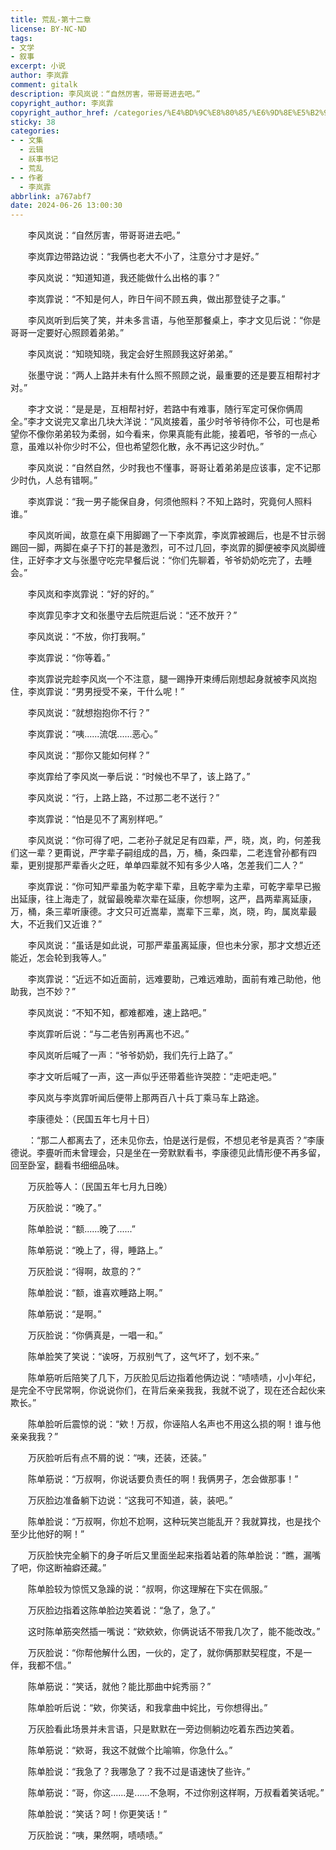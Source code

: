 ```yaml
---
title: 荒乱-第十二章
license: BY-NC-ND
tags:
- 文学
- 叙事
excerpt: 小说
author: 李岚霏
comment: gitalk
description: 李风岚说：“自然厉害，带哥哥进去吧。”
copyright_author: 李岚霏
copyright_author_href: /categories/%E4%BD%9C%E8%80%85/%E6%9D%8E%E5%B2%9A%E9%9C%8F/
sticky: 38
categories:
- - 文集
  - 云辑
  - 祅事书记
  - 荒乱
- - 作者
  - 李岚霏
abbrlink: a767abf7
date: 2024-06-26 13:00:30
---
```

&emsp;&emsp;李风岚说：“自然厉害，带哥哥进去吧。”

&emsp;&emsp;李岚霏边带路边说：“我俩也老大不小了，注意分寸才是好。”

&emsp;&emsp;李风岚说：“知道知道，我还能做什么出格的事？”

&emsp;&emsp;李岚霏说：“不知是何人，昨日午间不顾五典，做出那登徒子之事。”

&emsp;&emsp;李风岚听到后笑了笑，并未多言语，与他至那餐桌上，李才文见后说：“你是哥哥一定要好心照顾着弟弟。”

&emsp;&emsp;李风岚说：“知晓知晓，我定会好生照顾我这好弟弟。”

&emsp;&emsp;张墨守说：“两人上路并未有什么照不照顾之说，最重要的还是要互相帮衬才对。”

&emsp;&emsp;李才文说：“是是是，互相帮衬好，若路中有难事，随行军定可保你俩周全。”李才文说完又拿出几块大洋说：“风岚接着，虽少时爷爷待你不公，可也是希望你不像你弟弟较为柔弱，如今看来，你果真能有此能，接着吧，爷爷的一点心意，虽难以补你少时不公，但也希望怨化散，永不再记这少时仇。”

&emsp;&emsp;李风岚说：“自然自然，少时我也不懂事，哥哥让着弟弟是应该事，定不记那少时仇，人总有错啊。”

&emsp;&emsp;李岚霏说：“我一男子能保自身，何须他照料？不知上路时，究竟何人照料谁。”

&emsp;&emsp;李风岚听闻，故意在桌下用脚踢了一下李岚霏，李岚霏被踢后，也是不甘示弱踢回一脚，两脚在桌子下打的甚是激烈，可不过几回，李岚霏的脚便被李风岚脚缠住，正好李才文与张墨守吃完早餐后说：“你们先聊着，爷爷奶奶吃完了，去睡会。”

&emsp;&emsp;李风岚和李岚霏说：“好的好的。”

&emsp;&emsp;李岚霏见李才文和张墨守去后院逛后说：“还不放开？”

&emsp;&emsp;李风岚说：“不放，你打我啊。”

&emsp;&emsp;李岚霏说：“你等着。”

&emsp;&emsp;李岚霏说完趁李风岚一个不注意，腿一踢挣开束缚后刚想起身就被李风岚抱住，李岚霏说：“男男授受不亲，干什么呢！”

&emsp;&emsp;李风岚说：“就想抱抱你不行？”

&emsp;&emsp;李岚霏说：“咦......流氓......恶心。”

&emsp;&emsp;李风岚说：“那你又能如何样？”

&emsp;&emsp;李岚霏给了李风岚一拳后说：“时候也不早了，该上路了。”

&emsp;&emsp;李风岚说：“行，上路上路，不过那二老不送行？”

&emsp;&emsp;李岚霏说：“怕是见不了离别样吧。”

&emsp;&emsp;李风岚说：“你可得了吧，二老孙子就足足有四辈，严，晓，岚，昀，何差我们这一辈？更甭说，严字辈子嗣组成的昌，万，桶，条四辈，二老连曾孙都有四辈，更别提那严辈香火之旺，单单四辈就不知有多少人咯，怎差我们二人？”

&emsp;&emsp;李岚霏说：“你可知严辈虽为乾字辈下辈，且乾字辈为主辈，可乾字辈早已搬出延康，往上海走了，就留最晚辈次辈在延康，你想啊，这严，昌两辈离延康，万，桶，条三辈听康德。才文只可近嵩辈，嵩辈下三辈，岚，晓，昀，属岚辈最大，不近我们又近谁？”

&emsp;&emsp;李风岚说：“虽话是如此说，可那严辈虽离延康，但也未分家，那才文想近还能近，怎会轮到我等人。”

&emsp;&emsp;李岚霏说：“近远不如近面前，远难要助，己难远难助，面前有难己助他，他助我，岂不妙？”

&emsp;&emsp;李风岚说：“不知不知，都难都难，速上路吧。”

&emsp;&emsp;李岚霏听后说：“与二老告别再离也不迟。”

&emsp;&emsp;李风岚听后喊了一声：“爷爷奶奶，我们先行上路了。”

&emsp;&emsp;李才文听后喊了一声，这一声似乎还带着些许哭腔：“走吧走吧。”

&emsp;&emsp;李风岚与李岚霏听闻后便带上那两百八十兵丁乘马车上路途。

&emsp;&emsp;李康德处：（民国五年七月十日）

&emsp;&emsp;：“那二人都离去了，还未见你去，怕是送行是假，不想见老爷是真否？”李康德说。李亹听而未曾理会，只是坐在一旁默默看书，李康德见此情形便不再多留，回至卧室，翻看书细细品味。

&emsp;&emsp;万灰脸等人：（民国五年七月九日晚）

&emsp;&emsp;万灰脸说：“晚了。”

&emsp;&emsp;陈单脸说：“额......晚了......”

&emsp;&emsp;陈单筋说：“晚上了，得，睡路上。”

&emsp;&emsp;万灰脸说：“得啊，故意的？”

&emsp;&emsp;陈单脸说：“额，谁喜欢睡路上啊。”

&emsp;&emsp;陈单筋说：“是啊。”

&emsp;&emsp;万灰脸说：“你俩真是，一唱一和。”

&emsp;&emsp;陈单脸笑了笑说：“诶呀，万叔别气了，这气坏了，划不来。”

&emsp;&emsp;陈单筋听后陪笑了几下，万灰脸见后边指着他俩边说：“啧啧啧，小小年纪，是完全不守民常啊，你说说你们，在背后亲亲我我，我就不说了，现在还合起伙来欺长。”

&emsp;&emsp;陈单脸听后震惊的说：“欸！万叔，你诬陷人名声也不用这么损的啊！谁与他亲亲我我？”

&emsp;&emsp;万灰脸听后有点不屑的说：“咦，还装，还装。”

&emsp;&emsp;陈单筋说：“万叔啊，你说话要负责任的啊！我俩男子，怎会做那事！”

&emsp;&emsp;万灰脸边准备躺下边说：“这我可不知道，装，装吧。”

&emsp;&emsp;陈单脸说：“万叔啊，你尬不尬啊，这种玩笑岂能乱开？我就算找，也是找个至少比他好的啊！”

&emsp;&emsp;万灰脸快完全躺下的身子听后又里面坐起来指着站着的陈单脸说：“瞧，漏嘴了吧，你这断袖癖还藏。”

&emsp;&emsp;陈单脸较为惊慌又急躁的说：“叔啊，你这理解在下实在佩服。”

&emsp;&emsp;万灰脸边指着这陈单脸边笑着说：“急了，急了。”

&emsp;&emsp;这时陈单筋突然插一嘴说：“欸欸欸，你俩说话不带我几次了，能不能改改。”

&emsp;&emsp;万灰脸说：“你帮他解什么困，一伙的，定了，就你俩那默契程度，不是一伴，我都不信。”

&emsp;&emsp;陈单筋说：“笑话，就他？能比那曲中姹秀丽？”

&emsp;&emsp;陈单脸听后说：“欸，你笑话，和我拿曲中姹比，亏你想得出。”

&emsp;&emsp;万灰脸看此场景并未言语，只是默默在一旁边侧躺边吃着东西边笑着。

&emsp;&emsp;陈单筋说：“欸哥，我这不就做个比喻嘛，你急什么。”

&emsp;&emsp;陈单脸说：“我急了？我哪急了？我不过是语速快了些许。”

&emsp;&emsp;陈单筋说：“哥，你这......是......不急啊，不过你别这样啊，万叔看着笑话呢。”

&emsp;&emsp;陈单脸说：“笑话？呵！你更笑话！”

&emsp;&emsp;万灰脸说：“咦，果然啊，啧啧啧。”
